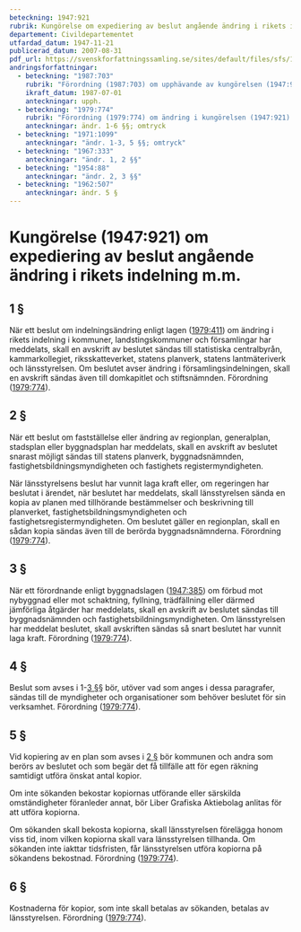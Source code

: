 ```yaml
---
beteckning: 1947:921
rubrik: Kungörelse om expediering av beslut angående ändring i rikets indelning m.m.
departement: Civildepartementet
utfardad_datum: 1947-11-21
publicerad_datum: 2007-08-31
pdf_url: https://svenskforfattningssamling.se/sites/default/files/sfs/1947-11/SFS1947-921.pdf
andringsforfattningar:
  - beteckning: "1987:703"
    rubrik: "Förordning (1987:703) om upphävande av kungörelsen (1947:921) om expediering av beslut angående ändring i rikets indelning m.m."
    ikraft_datum: 1987-07-01
    anteckningar: upph.
  - beteckning: "1979:774"
    rubrik: "Förordning (1979:774) om ändring i kungörelsen (1947:921) om expediering av beslut angående ändring i rikets indelning m.m."
    anteckningar: ändr. 1-6 §§; omtryck
  - beteckning: "1971:1099"
    anteckningar: "ändr. 1-3, 5 §§; omtryck"
  - beteckning: "1967:333"
    anteckningar: "ändr. 1, 2 §§"
  - beteckning: "1954:88"
    anteckningar: "ändr. 2, 3 §§"
  - beteckning: "1962:507"
    anteckningar: ändr. 5 §
---
```


# Kungörelse (1947:921) om expediering av beslut angående ändring i rikets indelning m.m.

## 1 §

När ett beslut om indelningsändring enligt lagen ([1979:411](https://selex.se/eli/sfs/1979/411)) om ändring i rikets indelning i kommuner, landstingskommuner och församlingar har meddelats, skall en avskrift av beslutet sändas till statistiska centralbyrån, kammarkollegiet, riksskatteverket, statens planverk, statens lantmäteriverk och länsstyrelsen. Om beslutet avser ändring i församlingsindelningen, skall en avskrift sändas även till domkapitlet och stiftsnämnden. Förordning ([1979:774](https://selex.se/eli/sfs/1979/774)).

## 2 §

När ett beslut om fastställelse eller ändring av regionplan, generalplan, stadsplan eller byggnadsplan har meddelats, skall en avskrift av beslutet snarast möjligt sändas till statens planverk, byggnadsnämnden, fastighetsbildningsmyndigheten och fastighets registermyndigheten.

När länsstyrelsens beslut har vunnit laga kraft eller, om regeringen har beslutat i ärendet, när beslutet har meddelats, skall länsstyrelsen sända en kopia av planen med tillhörande bestämmelser och beskrivning till planverket, fastighetsbildningsmyndigheten och fastighetsregistermyndigheten. Om beslutet gäller en regionplan, skall en sådan kopia sändas även till de berörda byggnadsnämnderna. Förordning ([1979:774](https://selex.se/eli/sfs/1979/774)).

## 3 §

När ett förordnande enligt byggnadslagen ([1947:385](https://selex.se/eli/sfs/1947/385)) om förbud mot nybyggnad eller mot schaktning, fyllning, trädfällning eller därmed jämförliga åtgärder har meddelats, skall en avskrift av beslutet sändas till byggnadsnämnden och fastighetsbildningsmyndigheten. Om länsstyrelsen har meddelat beslutet, skall avskriften sändas så snart beslutet har vunnit laga kraft. Förordning ([1979:774](https://selex.se/eli/sfs/1979/774)).

## 4 §

Beslut som avses i 1-[3 §](#3)§ bör, utöver vad som anges i dessa paragrafer, sändas till de myndigheter och organisationer som behöver beslutet för sin verksamhet. Förordning ([1979:774](https://selex.se/eli/sfs/1979/774)).

## 5 §

Vid kopiering av en plan som avses i [2 §](#2) bör kommunen och andra som berörs av beslutet och som begär det få tillfälle att för egen räkning samtidigt utföra önskat antal kopior.

Om inte sökanden bekostar kopiornas utförande eller särskilda omständigheter föranleder annat, bör Liber Grafiska Aktiebolag anlitas för att utföra kopiorna.

Om sökanden skall bekosta kopiorna, skall länsstyrelsen förelägga honom viss tid, inom vilken kopiorna skall vara länsstyrelsen tillhanda. Om sökanden inte iakttar tidsfristen, får länsstyrelsen utföra kopiorna på sökandens bekostnad. Förordning ([1979:774](https://selex.se/eli/sfs/1979/774)).

## 6 §

Kostnaderna för kopior, som inte skall betalas av sökanden, betalas av länsstyrelsen. Förordning ([1979:774](https://selex.se/eli/sfs/1979/774)).